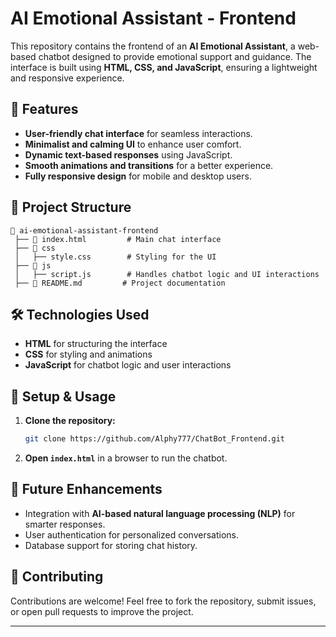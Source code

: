 # AI Emotional Assistant - Frontend

This repository contains the frontend of an **AI Emotional Assistant**, a web-based chatbot designed to provide emotional support and guidance. The interface is built using **HTML, CSS, and JavaScript**, ensuring a lightweight and responsive experience.

## 🚀 Features
- **User-friendly chat interface** for seamless interactions.
- **Minimalist and calming UI** to enhance user comfort.
- **Dynamic text-based responses** using JavaScript.
- **Smooth animations and transitions** for a better experience.
- **Fully responsive design** for mobile and desktop users.

## 📂 Project Structure
```
📁 ai-emotional-assistant-frontend
 ├── 📄 index.html         # Main chat interface
 ├── 📂 css
 │   ├── style.css        # Styling for the UI
 ├── 📂 js
 │   ├── script.js        # Handles chatbot logic and UI interactions
 ├── 📄 README.md         # Project documentation
```

## 🛠️ Technologies Used
- **HTML** for structuring the interface
- **CSS** for styling and animations
- **JavaScript** for chatbot logic and user interactions

## 🔧 Setup & Usage
1. **Clone the repository:**
   ```sh
   git clone https://github.com/Alphy777/ChatBot_Frontend.git
   ```
2. **Open `index.html`** in a browser to run the chatbot.

## 📌 Future Enhancements
- Integration with **AI-based natural language processing (NLP)** for smarter responses.
- User authentication for personalized conversations.
- Database support for storing chat history.

## 🤝 Contributing
Contributions are welcome! Feel free to fork the repository, submit issues, or open pull requests to improve the project.


---

